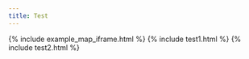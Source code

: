 ```yaml
---
title: Test
---
```


{% include example_map_iframe.html %}
{% include test1.html %}
{% include test2.html %}